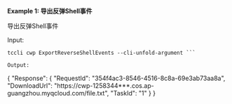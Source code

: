 **Example 1: 导出反弹Shell事件**

导出反弹Shell事件

Input: 

```
tccli cwp ExportReverseShellEvents --cli-unfold-argument ```

Output: 
```
{
    "Response": {
        "RequestId": "354f4ac3-8546-4516-8c8a-69e3ab73aa8a",
        "DownloadUrl": "https://cwp-1258344***.cos.ap-guangzhou.myqcloud.com/file.txt",
        "TaskId": "1"
    }
}
```

